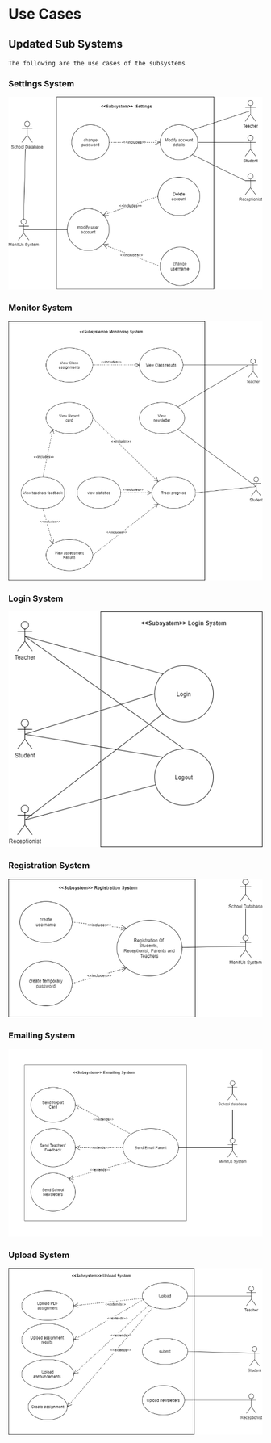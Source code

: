 # Use Cases

## Updated Sub Systems
```
The following are the use cases of the subsystems
```
### Settings System
![](images/usecases/subsystemSettings.png)

### Monitor System
![](images/usecases/subsystemMonitoring.png)

### Login System
![](images/usecases/subsystemLogin.png)

### Registration System
![](images/usecases/subsystemRegistration.png)

### Emailing System
![](images/usecases/subsystemEmail.png)

### Upload System
![](images/usecases/subsystemUpload.png)

